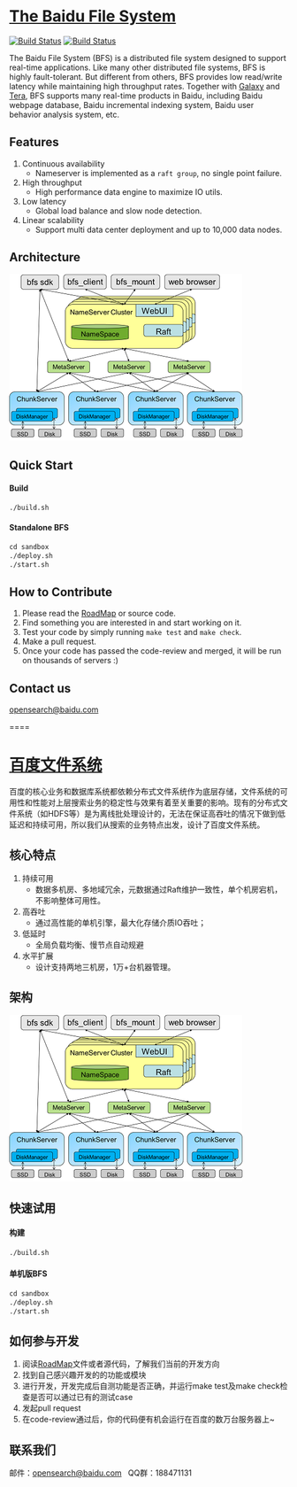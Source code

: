 [The Baidu File System](http://github.com/baidu/bfs)
======

 [![Build Status](https://travis-ci.org/baidu/bfs.svg?branch=master)](https://travis-ci.org/baidu/bfs)  [![Build Status](https://scan.coverity.com/projects/8135/badge.svg)](https://scan.coverity.com/projects/myawan-bfs-1/) 

The Baidu File System (BFS) is a distributed file system designed to support real-time applications. Like many other distributed file systems, BFS is highly fault-tolerant. But different from others, BFS provides low read/write latency while maintaining high throughput rates. Together with [Galaxy](https://github.com/baidu/galaxy) and [Tera](http://github.com/baidu/tera), BFS supports many real-time products in Baidu, including Baidu webpage database, Baidu incremental indexing system, Baidu user behavior analysis system, etc.

## Features
1. Continuous availability 
	* Nameserver is implemented as a `raft group`, no single point failure.
2. High throughput
	* High performance data engine to maximize IO utils.
3. Low latency
	* Global load balance and slow node detection.
4. Linear scalability
	* Support multi data center deployment and up to 10,000 data nodes.

## Architecture
![架构图](resources/images/bfs-arch2-mini.png)

## Quick Start
#### Build  
    ./build.sh
#### Standalone BFS
    cd sandbox
    ./deploy.sh
    ./start.sh

## How to Contribute
1. Please read the [RoadMap](docs/en/roadmap.md) or source code.  
2. Find something you are interested in and start working on it.
3. Test your code by simply running `make test` and `make check`.
4. Make a pull request.
5. Once your code has passed the code-review and merged, it will be run on thousands of servers :)


## Contact us
opensearch@baidu.com

====

[百度文件系统](http://github.com/baidu/bfs)
====

百度的核心业务和数据库系统都依赖分布式文件系统作为底层存储，文件系统的可用性和性能对上层搜索业务的稳定性与效果有着至关重要的影响。现有的分布式文件系统（如HDFS等）是为离线批处理设计的，无法在保证高吞吐的情况下做到低延迟和持续可用，所以我们从搜索的业务特点出发，设计了百度文件系统。

## 核心特点
1. 持续可用  
	* 数据多机房、多地域冗余，元数据通过Raft维护一致性，单个机房宕机，不影响整体可用性。  
2. 高吞吐  
	* 通过高性能的单机引擎，最大化存储介质IO吞吐；  
3. 低延时  
	* 全局负载均衡、慢节点自动规避  
4. 水平扩展  
	* 设计支持两地三机房，1万+台机器管理。  

## 架构
![架构图](resources/images/bfs-arch2-mini.png)

## 快速试用
#### 构建
    ./build.sh
#### 单机版BFS
    cd sandbox
    ./deploy.sh
    ./start.sh

## 如何参与开发
1. 阅读[RoadMap](docs/cn/roadmap.md)文件或者源代码，了解我们当前的开发方向
2. 找到自己感兴趣开发的的功能或模块
3. 进行开发，开发完成后自测功能是否正确，并运行make test及make check检查是否可以通过已有的测试case
4. 发起pull request
5. 在code-review通过后，你的代码便有机会运行在百度的数万台服务器上~


## 联系我们
邮件：opensearch@baidu.com  
QQ群：188471131

